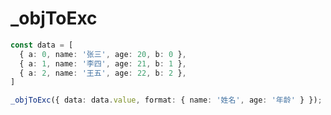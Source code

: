 # _objToExc

<ContainerBox title="介绍">
<template #desc>
用于导出表格

需要安装依赖：`npm i xlsx@0.17.4`，且只能安装`0.17.4`版本

还需在源码上方引入`import XLSX from "xlsx"`
</template>
</ContainerBox>

<ContainerBox title="基础用法" noGap>

```ts
const data = [
  { a: 0, name: '张三', age: 20, b: 0 },
  { a: 1, name: '李四', age: 21, b: 1 },
  { a: 2, name: '王五', age: 22, b: 2 },
]

_objToExc({ data: data.value, format: { name: '姓名', age: '年龄' } });
```
<CodeBox>
<template #codes>

```ts
import XLSX from 'xlsx';

/**
 * @description 将对象数据转换为Excel文件并导出。
 * @param obj 包含name、data和format的对象。
 */
export function _objToExc(obj: { name?: string, data?: any[], format?: Record<string, string> } = {}) {
  let { name = '未命名表格', data = [], format = {} } = obj;

  function _fmtObj(data: any[], format: Record<string, string>) {
    return data.map((i) =>
      Object.assign(
        ...Object.keys(format).map((j) => ({
          [format[j]]: i[j],
        }))
      )
    );
  }

  const ws = XLSX.utils.json_to_sheet(JSON.stringify(format) === '{}' ? data : _fmtObj(data, format));
  const wb = XLSX.utils.book_new();
  XLSX.utils.book_append_sheet(wb, ws, name);
  XLSX.writeFile(wb, `${name}.xlsx`);
}
```
</template>
</CodeBox>
</ContainerBox>